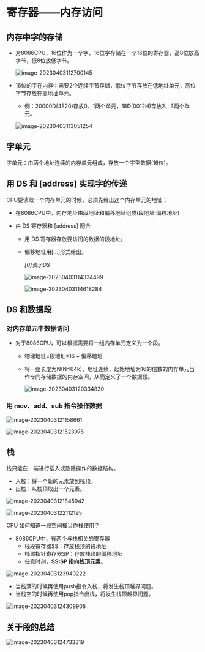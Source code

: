 # 寄存器——内存访问

## 内存中字的存储

* 对8086CPU，16位作为一个字，16位字存储在一个16位的寄存器，高8位放高字节，低8位放低字节。

  ![image-20230403112700145](./pics/ah.png)

* 16位的字在内存中需要2个连续字节存储，低位字节存放在低地址单元，高位字节存放在高地址单元。

  * 例：20000D(4E20)存放0、1两个单元，18D(0012H)存放2、3两个单元。

  ![image-20230403113051254](./pics/ah1.png)

## 字单元

字单元：由两个地址连续的内存单元组成，存放一个字型数据(16位)。

## 用 DS 和 [address] 实现字的传递

CPU要读取一个内存单元的时候，必须先给出这个内存单元的地址；

* 在8086CPU中，内存地址由段地址和偏移地址组成(段地址:偏移地址)

* 由 DS 寄存器和 [address] 配合

  * 用 DS 寄存器存放要访问的数据的段地址。

  * 偏移地址用[...]形式给出。

    *[0]表示DS*

    ![image-20230403114334499](./pics/ds.png)

    ![image-20230403114618284](./pics/ds1.png)

## DS 和数据段

### 对内存单元中数据访问

* 对于8086CPU，可以根据需要将一组内存单元定义为一个段。

  * 物理地址=段地址*16 + 偏移地址

  * 将一组长度为N(N≤64k)、地址连续、起始地址为16的倍数的内存单元当作专门存储数据的内存空间，从而定义了一个数据段。

    ![image-20230403120334830](./pics/ds2.png)

### 用 mov、add、sub 指令操作数据

![image-20230403121158661](./pics/mov2.png)

![image-20230403121523978](./pics/add.png)

## 栈

栈只能在一端进行插入或删除操作的数据结构。

* 入栈：将一个新的元素放到栈顶。
* 出栈：从栈顶取出一个元素。

![image-20230403121845942](./pics/push.png)

![image-20230403122112195](./pics/push2.png)

CPU 如何知道一段空间被当作栈使用？

* 8086CPU中，有两个与栈相关的寄存器
  * 栈段寄存器SS：存放栈顶的段地址
  * 栈顶指针寄存器SP：存放栈顶的偏移地址
  * 任意时刻，**SS:SP 指向栈顶元素**。

![image-20230403123940222](./pics/push3.png)

* 当栈满的时候再使用push指令入栈，将发生栈顶越界问题。
* 当栈空的时候再使用pop指令出栈，将发生栈顶越界问题。

![image-20230403124309905](./pics/push4.png)

## 关于段的总结

![image-20230403124733319](./pics/segment2.png)
